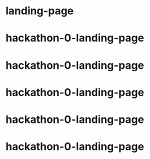 # landing-page
# hackathon-0-landing-page
# hackathon-0-landing-page
# hackathon-0-landing-page
# hackathon-0-landing-page
# hackathon-0-landing-page
